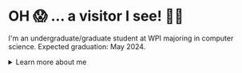 # OH 😱 ... a visitor I see! 💃🕺
I'm an undergraduate/graduate student at WPI majoring in computer science. Expected graduation: May 2024.

<details>
<summary>
  Learn more about me
</summary>

## About me 🐼
Immaculately chill vibes. Avid K-pop listener. Enjoyer of manga and comics.
- [Connect with me professionally 💼](https://www.linkedin.com/in/quingocnguyen/)
- [Connect with me musically 🎵](https://open.spotify.com/user/theasian_qui?si=ddb62fe421e94d68)
- [Connect with me through media 📖](https://anilist.co/user/iuq/)
- [Connect with me through pain 😔](https://leetcode.com/quinguyen-dev/)

### Professional Interest
- Engineering products that users love using
- Being a part of an organization that aims to make a change
- Customer-driven development and design

### Preferred Technologies
- React
- TypeScript
- Prisma
- PostgreSQL
- Express.js
- HTML, CSS
- Next.js (learning)
- React Native
- Kotlin
- SwiftUI (learning)

## What have I been working on? 💻

### Potential Projects
- macOS/iOS Manga Reader (because I can't get access to Aidoku 😞)
- Portfolio Website based on the Figma editor (I love you Figma, pls hire me T__T)
- Sudoku Solver Camera App (just revisisted backtracking in Leetcode so thought it would be 🆒)

### Ongoing Projects
- [Social Media Platform](https://github.com/quinguyen-dev/social-media) (TypeScript, React, Turborepo, Express, PostgreSQL)
- 📆 Consignment Store (React, Tailwind, AWS, Vitest, PostgreSQL)

### Recent Projects
- [TempConvert](https://github.com/quinguyen-dev/TempConvert) (Swift, SwiftUI)
- [WeSplit](https://github.com/quinguyen-dev/wesplit) (Swift, SwiftUI)
- [Madness Puzzle](https://github.com/quinguyen-dev/2x2-madness-puzzle) (TypeScript, React, Tailwind, Vitest)
- [ITS Companion Application](https://github.com/quinguyen-dev/wpi-its-companion) (Kotlin)
- 🔒 Polar Park Hub (TypeScript, React Native, Shopify Restyle)

## What am I learning right now? 📚
- Docker (Really recommend this [introduction](https://www.youtube.com/watch?v=fSmLiOMp2qI) by Harkirat Singh)
- SwiftUI (I eventually would love to work as an iOS developer for a high-traffic application)
- Turborepo

## What am I planning on learning? 📗
- Remix.run / Next.js
- Rust / Golang
- GraphQL

